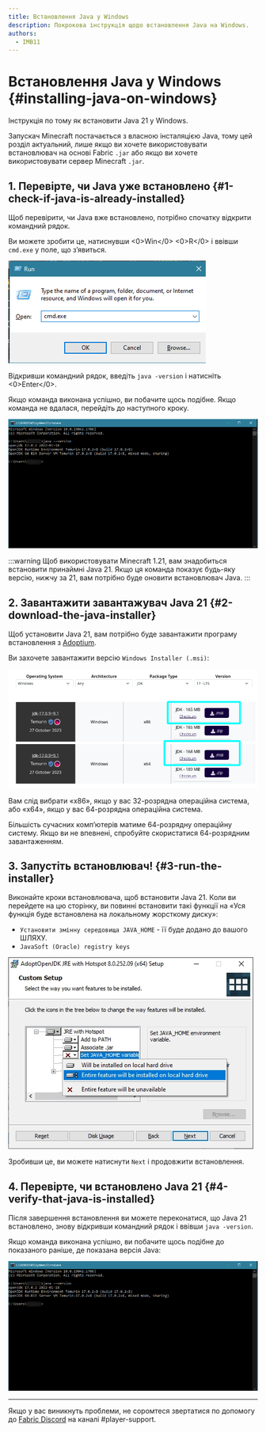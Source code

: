 ```yaml
---
title: Встановлення Java у Windows
description: Покрокова інструкція щодо встановлення Java на Windows.
authors:
  - IMB11
---
```


# Встановлення Java у Windows {#installing-java-on-windows}

Інструкція по тому як встановити Java 21 у Windows.

Запускач Minecraft постачається з власною інсталяцією Java, тому цей розділ актуальний, лише якщо ви хочете використовувати встановлювач на основі Fabric `.jar` або якщо ви хочете використовувати сервер Minecraft `.jar`.

## 1. Перевірте, чи Java уже встановлено {#1-check-if-java-is-already-installed}

Щоб перевірити, чи Java вже встановлено, потрібно спочатку відкрити командний рядок.

Ви можете зробити це, натиснувши <0>Win</0> <0>R</0> і ввівши `cmd.exe` у поле, що з’явиться.

![Діалогове вікно запуску Windows із "cmd.exe" на панелі запуску](/assets/players/installing-java/windows-run-dialog.png)

Відкривши командний рядок, введіть `java -version` і натисніть <0>Enter</0>.

Якщо команда виконана успішно, ви побачите щось подібне. Якщо команда не вдалася, перейдіть до наступного кроку.

![Командний рядок із введеним "java -version"](/assets/players/installing-java/windows-java-version.png)

:::warning
Щоб використовувати Minecraft 1.21, вам знадобиться встановити принаймні Java 21. Якщо ця команда показує будь-яку версію, нижчу за 21, вам потрібно буде оновити встановлювач Java.
:::

## 2. Завантажити завантажувач Java 21 {#2-download-the-java-installer}

Щоб установити Java 21, вам потрібно буде завантажити програму встановлення з [Adoptium](https://adoptium.net/en-GB/temurin/releases/?os=windows\&package=jdk\&version=21).

Ви захочете завантажити версію `Windows Installer (.msi)`:

![Сторінка завантаження Adoptium із виділеним встановлювачем Windows (.msi)](/assets/players/installing-java/windows-download-java.png)

Вам слід вибрати «x86», якщо у вас 32-розрядна операційна система, або «x64», якщо у вас 64-розрядна операційна система.

Більшість сучасних комп’ютерів матиме 64-розрядну операційну систему. Якщо ви не впевнені, спробуйте скористатися 64-розрядним завантаженням.

## 3. Запустіть встановлювач! {#3-run-the-installer}

Виконайте кроки встановлювача, щоб встановити Java 21. Коли ви перейдете на цю сторінку, ви повинні встановити такі функції на «Уся функція буде встановлена ​​на локальному жорсткому диску»:

- `Установити змінну середовища JAVA_HOME` - її буде додано до вашого ШЛЯХУ.
- `JavaSoft (Oracle) registry keys`

![Встановлювач Java 21 із виділеними параметрами «Встановити змінну JAVA\_HOME» і «ключами реєстру JavaSoft (Oracle)»](/assets/players/installing-java/windows-wizard-screenshot.png)

Зробивши це, ви можете натиснути `Next` і продовжити встановлення.

## 4. Перевірте, чи встановлено Java 21 {#4-verify-that-java-is-installed}

Після завершення встановлення ви можете переконатися, що Java 21 встановлено, знову відкривши командний рядок і ввівши `java -version`.

Якщо команда виконана успішно, ви побачите щось подібне до показаного раніше, де показана версія Java:

![Командний рядок із введеним "java -version"](/assets/players/installing-java/windows-java-version.png)

---

Якщо у вас виникнуть проблеми, не соромтеся звертатися по допомогу до [Fabric Discord](https://discord.gg/v6v4pMv) на каналі #player-support.
